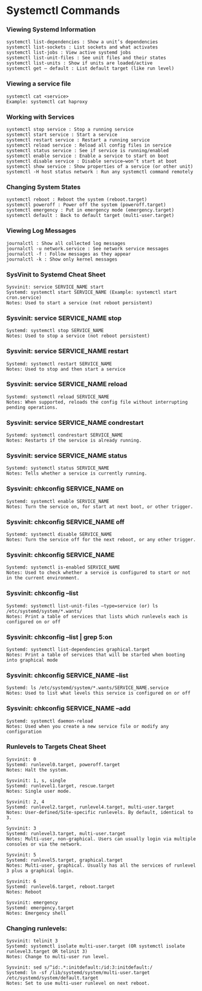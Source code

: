 # Systemctl Commands
### Viewing Systemd Information
```
systemctl list-dependencies : Show a unit’s dependencies
systemctl list-sockets : List sockets and what activates
systemctl list-jobs : View active systemd jobs
systemctl list-unit-files : See unit files and their states
systemctl list-units : Show if units are loaded/active
systemctl get – default : List default target (like run level)
```

### Viewing a service file
```
systemctl cat <service>
Example: systemctl cat haproxy
```
### Working with Services
```
systemctl stop service : Stop a running service
systemctl start service : Start a service
systemctl restart service : Restart a running service
systemctl reload service : Reload all config files in service
systemctl status service : See if service is running/enabled
systemctl enable service : Enable a service to start on boot
systemctl disable service : Disable service–won’t start at boot
systemctl show service : Show properties of a service (or other unit)
systemctl -H host status network : Run any systemctl command remotely
```
### Changing System States
```
systemctl reboot : Reboot the system (reboot.target)
systemctl poweroff : Power off the system (poweroff.target)
systemctl emergency : Put in emergency mode (emergency.target)
systemctl default : Back to default target (multi-user.target)
```
### Viewing Log Messages
```
journalctl : Show all collected log messages
journalctl -u network.service : See network service messages
journalctl -f : Follow messages as they appear
journalctl -k : Show only kernel messages
```
### SysVinit to Systemd Cheat Sheet
```
Sysvinit: service SERVICE_NAME start
Systemd: systemctl start SERVICE_NAME (Example: systemctl start cron.service)
Notes: Used to start a service (not reboot persistent)
```
### Sysvinit: service SERVICE_NAME stop
```
Systemd: systemctl stop SERVICE_NAME
Notes: Used to stop a service (not reboot persistent)
```
### Sysvinit: service SERVICE_NAME restart
```
Systemd: systemctl restart SERVICE_NAME
Notes: Used to stop and then start a service
```
### Sysvinit: service SERVICE_NAME reload
```
Systemd: systemctl reload SERVICE_NAME
Notes: When supported, reloads the config file without interrupting pending operations.
```
### Sysvinit: service SERVICE_NAME condrestart
```
Systemd: systemctl condrestart SERVICE_NAME
Notes: Restarts if the service is already running.
```
### Sysvinit: service SERVICE_NAME status
```
Systemd: systemctl status SERVICE_NAME
Notes: Tells whether a service is currently running.
```
### Sysvinit: chkconfig SERVICE_NAME on
```
Systemd: systemctl enable SERVICE_NAME
Notes: Turn the service on, for start at next boot, or other trigger.
```
### Sysvinit: chkconfig SERVICE_NAME off
```
Systemd: systemctl disable SERVICE_NAME
Notes: Turn the service off for the next reboot, or any other trigger.
```
### Sysvinit: chkconfig SERVICE_NAME
```
Systemd: systemctl is-enabled SERVICE_NAME
Notes: Used to check whether a service is configured to start or not in the current environment.
```
### Sysvinit: chkconfig –list
```
Systemd: systemctl list-unit-files –type=service (or) ls /etc/systemd/system/*.wants/
Notes: Print a table of services that lists which runlevels each is configured on or off
```
### Sysvinit: chkconfig –list | grep 5:on
```
Systemd: systemctl list-dependencies graphical.target
Notes: Print a table of services that will be started when booting into graphical mode
```
### Sysvinit: chkconfig SERVICE_NAME –list
```
Systemd: ls /etc/systemd/system/*.wants/SERVICE_NAME.service
Notes: Used to list what levels this service is configured on or off
```
### Sysvinit: chkconfig SERVICE_NAME –add
```
Systemd: systemctl daemon-reload
Notes: Used when you create a new service file or modify any configuration
```
### Runlevels to Targets Cheat Sheet
```
Sysvinit: 0
Systemd: runlevel0.target, poweroff.target
Notes: Halt the system.

Sysvinit: 1, s, single
Systemd: runlevel1.target, rescue.target
Notes: Single user mode.

Sysvinit: 2, 4
Systemd: runlevel2.target, runlevel4.target, multi-user.target
Notes: User-defined/Site-specific runlevels. By default, identical to 3.

Sysvinit: 3
Systemd: runlevel3.target, multi-user.target
Notes: Multi-user, non-graphical. Users can usually login via multiple consoles or via the network.

Sysvinit: 5
Systemd: runlevel5.target, graphical.target
Notes: Multi-user, graphical. Usually has all the services of runlevel 3 plus a graphical login.

Sysvinit: 6
Systemd: runlevel6.target, reboot.target
Notes: Reboot

Sysvinit: emergency
Systemd: emergency.target
Notes: Emergency shell
```
### Changing runlevels:
```
Sysvinit: telinit 3
Systemd: systemctl isolate multi-user.target (OR systemctl isolate runlevel3.target OR telinit 3)
Notes: Change to multi-user run level.

Sysvinit: sed s/^id:.*:initdefault:/id:3:initdefault:/
Systemd: ln -sf /lib/systemd/system/multi-user.target /etc/systemd/system/default.target
Notes: Set to use multi-user runlevel on next reboot.
```
